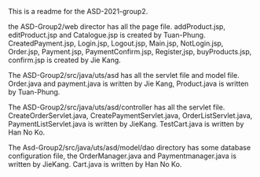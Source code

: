 This is a readme for the ASD-2021-group2.

the ASD-Group2/web director has all the page file. addProduct.jsp, editProduct.jsp and Catalogue.jsp is created by Tuan-Phung. CreatedPayment.jsp, Login.jsp, Logout.jsp, Main.jsp, NotLogin.jsp, Order.jsp, Payment.jsp, PaymentConfirm.jsp, Register,jsp, buyProducts.jsp, confirm.jsp is created by Jie Kang.

The ASD-Group2/src/java/uts/asd has all the servlet file and model file. Order.java and payment.java is written by Jie Kang, Product.java is written by Tuan-Phung.

The ASD-Group2/src/java/uts/asd/controller has all the servlet file. CreateOrderServlet.java, CreatePaymentServlet.java, OrderListServlet.java, PaymentListServlet.java is written by JieKang. TestCart.java is written by Han No Ko.

The Asd-Group2/src/java/uts/asd/model/dao directory has some database configuration file, the OrderManager.java and Paymentmanager.java is written by JieKang. Cart.java is written by Han No Ko.
